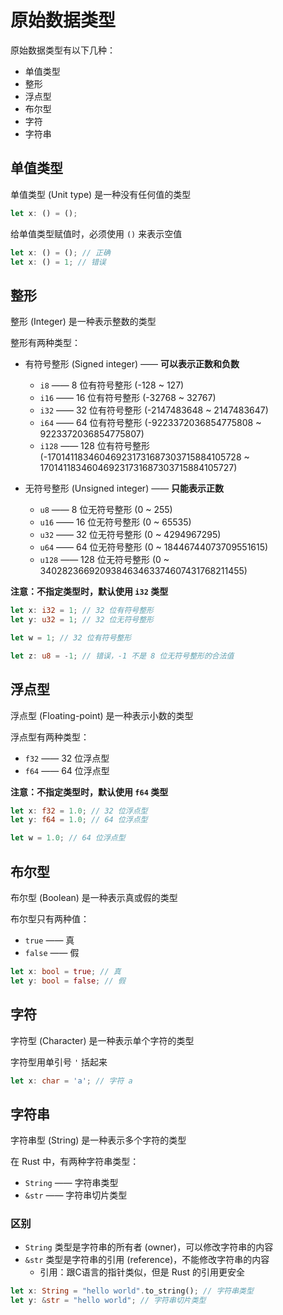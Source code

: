 # 原始数据类型

原始数据类型有以下几种：

- 单值类型
- 整形
- 浮点型
- 布尔型
- 字符
- 字符串

## 单值类型

单值类型 (Unit type) 是一种没有任何值的类型

```rust
let x: () = ();
```

给单值类型赋值时，必须使用 `()` 来表示空值

```rust
let x: () = (); // 正确
let x: () = 1; // 错误
```

## 整形

整形 (Integer) 是一种表示整数的类型

整形有两种类型：

- 有符号整形 (Signed integer) —— **可以表示正数和负数**
    - `i8` —— 8 位有符号整形 (-128 ~ 127)
    - `i16` —— 16 位有符号整形 (-32768 ~ 32767)
    - `i32` —— 32 位有符号整形 (-2147483648 ~ 2147483647)
    - `i64` —— 64 位有符号整形 (-9223372036854775808 ~ 9223372036854775807)
    - `i128` —— 128 位有符号整形 (-170141183460469231731687303715884105728 ~ 170141183460469231731687303715884105727)

- 无符号整形 (Unsigned integer) —— **只能表示正数**
    - `u8` —— 8 位无符号整形 (0 ~ 255)
    - `u16` —— 16 位无符号整形 (0 ~ 65535)
    - `u32` —— 32 位无符号整形 (0 ~ 4294967295)
    - `u64` —— 64 位无符号整形 (0 ~ 18446744073709551615)
    - `u128` —— 128 位无符号整形 (0 ~ 340282366920938463463374607431768211455)

**注意：不指定类型时，默认使用 `i32` 类型**

```rust
let x: i32 = 1; // 32 位有符号整形
let y: u32 = 1; // 32 位无符号整形

let w = 1; // 32 位有符号整形

let z: u8 = -1; // 错误，-1 不是 8 位无符号整形的合法值
```

## 浮点型

浮点型 (Floating-point) 是一种表示小数的类型

浮点型有两种类型：

- `f32` —— 32 位浮点型
- `f64` —— 64 位浮点型

**注意：不指定类型时，默认使用 `f64` 类型**

```rust
let x: f32 = 1.0; // 32 位浮点型
let y: f64 = 1.0; // 64 位浮点型

let w = 1.0; // 64 位浮点型
```

## 布尔型

布尔型 (Boolean) 是一种表示真或假的类型

布尔型只有两种值：

- `true` —— 真
- `false` —— 假

```rust
let x: bool = true; // 真
let y: bool = false; // 假
```

## 字符
字符型 (Character) 是一种表示单个字符的类型

字符型用单引号 `'` 括起来

```rust
let x: char = 'a'; // 字符 a
```

## 字符串

字符串型 (String) 是一种表示多个字符的类型

在 Rust 中，有两种字符串类型：

- `String` —— 字符串类型
- `&str` —— 字符串切片类型

### 区别

- `String` 类型是字符串的所有者 (owner)，可以修改字符串的内容
- `&str` 类型是字符串的引用 (reference)，不能修改字符串的内容
    - 引用：跟C语言的指针类似，但是 Rust 的引用更安全

```rust
let x: String = "hello world".to_string(); // 字符串类型
let y: &str = "hello world"; // 字符串切片类型
```